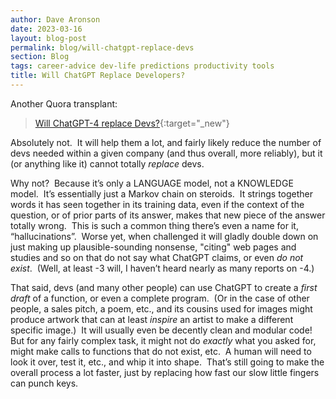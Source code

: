 ```yaml
---
author: Dave Aronson
date: 2023-03-16
layout: blog-post
permalink: blog/will-chatgpt-replace-devs
section: Blog
tags: career-advice dev-life predictions productivity tools
title: Will ChatGPT Replace Developers?
---
```


Another Quora transplant:

> [Will ChatGPT-4 replace Devs?](https://www.quora.com/Will-ChatGPT-4-replace-Devs/answer/Dave-Aronson){:target="_new"}

Absolutely not.&nbsp;
It will help them a lot,
and fairly likely reduce the number of devs needed within a given company
(and thus overall, more reliably),
but it (or anything like it) cannot totally _replace_ devs.

Why not?&nbsp;
Because it’s only a LANGUAGE model, not a KNOWLEDGE model.&nbsp;
It’s essentially just a Markov chain on steroids.&nbsp;
It strings together words it has seen together in its training data,
even if the context of the question,
or of prior parts of its answer,
makes that new piece of the answer totally wrong.&nbsp;
This is such a common thing there’s even a name for it, “hallucinations”.&nbsp;
Worse yet,
when challenged
it will gladly double down on
just making up plausible-sounding nonsense,
"citing" web pages and studies and so on that
do not say what ChatGPT claims, or even _do not exist_.&nbsp;
(Well, at least -3 will, I haven’t heard nearly as many reports on -4.)

That said, devs
(and many other people)
can use ChatGPT
to create a _first draft_ of a function, or even a complete program.&nbsp;
(Or in the case of other people,
a sales pitch, a poem, etc.,
and its cousins used for images
might produce artwork that can at least
_inspire_ an artist to make a different specific image.)&nbsp;
It will usually even be decently clean and modular code!&nbsp;
But for any fairly complex task,
it might not do _exactly_ what you asked for,
might make calls to functions that do not exist, etc.&nbsp;
A human will need to look it over, test it, etc., and whip it into shape.&nbsp;
That’s still going to make the overall process a lot faster,
just by replacing how fast our slow little fingers can punch keys.
